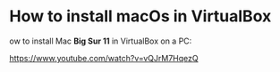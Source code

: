 # How to install macOs in VirtualBox

ow to install Mac **Big Sur 11** in VirtualBox on a PC:

https://www.youtube.com/watch?v=vQJrM7HqezQ





